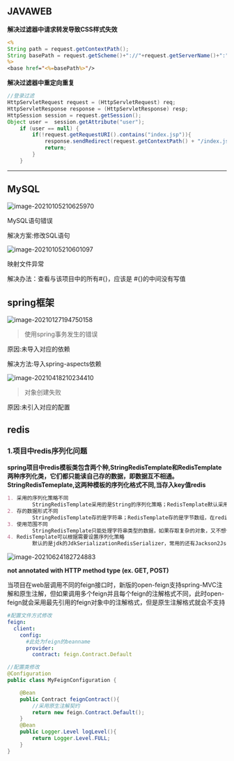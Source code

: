 ## JAVAWEB

**解决过滤器中请求转发导致CSS样式失效**

```jsp
<%
String path = request.getContextPath();
String basePath = request.getScheme()+"://"+request.getServerName()+":"+request.getServerPort()+path+"/";
%>
<base href="<%=basePath%>"/>
```

**解决过滤器中重定向重复**

```Java
//登录过滤
HttpServletRequest request = (HttpServletRequest) req;
HttpServletResponse response = (HttpServletResponse) resp;
HttpSession session = request.getSession();
Object user =  session.getAttribute("user");
	if (user == null) {
		if(!request.getRequestURI().contains("index.jsp")){
    		response.sendRedirect(request.getContextPath() + "/index.jsp");
    		return;
    	}
	}
```



<hr/>

## MySQL



![image-20210105210625970](C:\Users\Admin\AppData\Roaming\Typora\typora-user-images\image-20210105210625970.png)

MySQL语句错误

解决方案:修改SQL语句



 ![image-20210105210601097](C:\Users\Admin\AppData\Roaming\Typora\typora-user-images\image-20210105210601097.png)

映射文件异常

解决办法：查看与该项目中的所有#{}，应该是 #{}的中间没有写值



## spring框架

![image-20210127194750158](C:%5CUsers%5CAdmin%5CAppData%5CRoaming%5CTypora%5Ctypora-user-images%5Cimage-20210127194750158.png)

> 使用spring事务发生的错误

原因:未导入对应的依赖

解决方法:导入spring-aspects依赖





![image-20210418210234410](C:%5CUsers%5CAdmin%5CAppData%5CRoaming%5CTypora%5Ctypora-user-images%5Cimage-20210418210234410.png)

> 对象创建失败

原因:未引入对应的配置







## redis

### 1.项目中redis序列化问题

**spring项目中redis模板类包含两个种,StringRedisTemplate和RedisTemplate两种序列化类，它们都只能读自己存的数据，即数据互不相通。StringRedisTemeplate,这两种模板的序列化格式不同,当存入key值redis**

```markdown
1. 采用的序列化策略不同
        StringRedisTemplate采用的是String的序列化策略；RedisTemplate默认采用的是jdk的序列化策略
2. 存的数据形式不同
        StringRedisTemplate存的是字符串；RedisTemplate存的是字节数组，在redis-cli中看好像乱码
3. 使用范围不同
		StringRedisTemplate只能处理字符串类型的数据，如果存取复杂的对象，又不想做额外的处理，最好用RedisTemplate
4. RedisTemplate可以根据需要设置序列化策略
        默认的是jdk的JdkSerializationRedisSerializer，常用的还有Jackson2JsonRedisSerializer等
```

![image-20210624182724883](C:%5CUsers%5CAdmin%5CAppData%5CRoaming%5CTypora%5Ctypora-user-images%5Cimage-20210624182724883.png)







**not annotated with HTTP method type (ex. GET, POST)**

当项目在web层调用不同的feign接口时，新版的open-feign支持spring-MVC注解和原生注解，但如果调用多个feign并且每个feign的注解格式不同，此时open-feign就会采用最先引用的feign对象中的注解格式，但是原生注解格式就会不支持

```yml
#配置文件方式修改
feign:
  client:
    config:
      #此处为feign的beanname
      provider:
        contract: feign.Contract.Default
```

```java
//配置类修改
@Configuration
public class MyFeignConfiguration {

    @Bean
    public Contract feignContract(){
        //采用原生注解契约
        return new feign.Contract.Default();
    }
    @Bean
    public Logger.Level logLevel(){
        return Logger.Level.FULL;
    }
}
```

